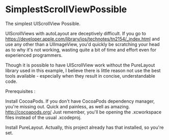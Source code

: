 SimplestScrollViewPossible
==========================

The simplest UIScrollView Possible.

UIScrollViews with autoLayout are deceptively difficult. If you go to https://developer.apple.com/library/ios/technotes/tn2154/_index.html and use any other than a UIImageView, you'd quickly be scratching your head as to why it's not working, wasting quite a bit of time and effort even for experienced programmers.

Though it is possible to have UIScrollView work without the PureLayout library used in this example, I believe there is little reason not use the best tools available - especially when they result in concise, understandable code.

Prerequisites :

Install CocoaPods. If you don't have CocoaPods dependency manager, you're missing out. Quick and painless, as well as amazing. http://cocoapods.org/ Just remember, you'll be opening the .xcworkspace files instead of the usual .xcodeproj.

Install PureLayout. Actually, this project already has that installed, so you're set.

